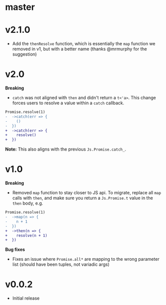 # master

# v2.1.0

- Add the `thenResolve` function, which is essentially the `map` function we removed in v1, but with a better name (thanks @mrmurphy for the suggestion)

# v2.0

**Breaking**

- `catch` was not aligned with `then` and didn't return a `t<'a>`. This change forces users to resolve a value within a `catch` callback.

```diff
Promise.resolve(1)
-  ->catch(err => {
-    ()
-  })
+  ->catch(err => {
+    resolve()
+  })
```

**Note:** This also aligns with the previous `Js.Promise.catch_`.

# v1.0

**Breaking**

- Removed `map` function to stay closer to JS api. To migrate, replace all `map` calls with `then`, and make sure you return a `Js.Promise.t` value in the `then` body, e.g.

```diff
Promise.resolve(1)
-  ->map(n => {
-    n + 1
-  })
+  ->then(n => {
+    resolve(n + 1)
+  })
```

**Bug fixes**

- Fixes an issue where `Promise.all*` are mapping to the wrong parameter list (should have been tuples, not variadic args)

# v0.0.2

- Initial release
